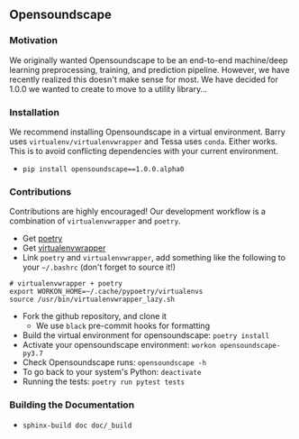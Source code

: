 Opensoundscape
---

### Motivation

We originally wanted Opensoundscape to be an end-to-end machine/deep learning
preprocessing, training, and prediction pipeline. However, we have recently
realized this doesn't make sense for most. We have decided for 1.0.0 we wanted
to create to move to a utility library...

### Installation

We recommend installing Opensoundscape in a virtual environment. Barry
uses `virtualenv/virtualenvwrapper` and Tessa uses `conda`. Either works.
This is to avoid conflicting dependencies with your current environment.

- `pip install opensoundscape==1.0.0.alpha0`

### Contributions

Contributions are highly encouraged! Our development workflow is a combination
of `virtualenvwrapper` and `poetry`. 

- Get [poetry](https://poetry.eustace.io/docs/#installation)
- Get
  [virtualenvwrapper](https://virtualenvwrapper.readthedocs.io/en/latest/install.html)
- Link `poetry` and `virtualenvwrapper`, add something like the following to
  your `~/.bashrc` (don't forget to source it!)

```
# virtualenvwrapper + poetry
export WORKON_HOME=~/.cache/pypoetry/virtualenvs
source /usr/bin/virtualenvwrapper_lazy.sh
```

- Fork the github repository, and clone it
    - We use `black` pre-commit hooks for formatting
- Build the virtual environment for opensoundscape: `poetry install`
- Activate your opensoundscape environment: `workon opensoundscape-py3.7`
- Check Opensoundscape runs: `opensoundscape -h`
- To go back to your system's Python: `deactivate`
- Running the tests: `poetry run pytest tests`

### Building the Documentation

- `sphinx-build doc doc/_build`
